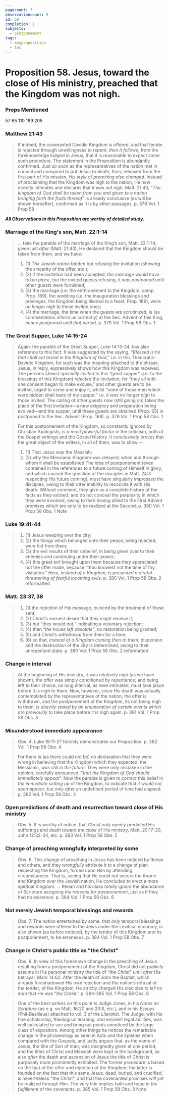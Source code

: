 ```yaml
---
pagecount: 7
observationcount: 9
id: 58
completion: 1
subjects:
  - postponement
tags:
  - keyproposition
  - toc
---
```

# Proposition 58. Jesus, toward the close of His ministry, preached that the Kingdom was not nigh.

### Props Mentioned
57 65 110 169 205
### Matthew 21:43
>If indeed, the covenanted Davidic Kingdom is offered, and that tender is rejected through unwillingness to repent, *then it follows*, from the foreknowledge lodged in Jesus, that it is reasonable to expect some such procedure. The statement in the Proposition is abundantly confirmed. Just *so soon* as the representatives of the nation met in council and conspired to put Jesus to death, *then*, released from the first part of His mission, *His style of preaching also changed*. Instead of proclaiming that the Kingdom was nigh to the nation, He now directly intimates and declares that *it was not nigh*. Matt. 21:43, “*The kingdom of God shall be taken from you and given to a nation bringing forth the fruits thereof*” is already conclusive (as will be shown hereafter), confirmed as it is by other passages.
>p. 379 Vol. 1 Prop 58

***All Observations in this Proposition are worthy of detailed study.***

### Marriage of the King's son, Matt. 22:1-14
>... take the parable of the marriage of the King’s son, Matt. 22:1-14, given just *after* (Matt. 21:43), He declared that the Kingdom should be taken from them, and we have: 
>1. (1) *The Jewish nation* bidden but refusing the invitation (showing the sincerity of the offer, etc.); 
>2. (2) if the invitation had been accepted, *the marriage would have taken place*, but the invited guests refusing, it *was postponed* until other guests were furnished; 
>3. (3) the marriage (i.e. the enthronement to the Kingdom, comp. Prop. 169), the wedding (i.e. the inauguration blessings and privileges, the Kingdom being likened to a feast, Prop. 169), were *no longer nigh* to these invited ones; 
>4. (4) the marriage, the time when the guests are scrutinized, is (as commentators inform us correctly) at the Sec. Advent of this King, *hence postponed until that period*.
> p. 379 Vol. 1 Prop 58 Obs. 1

### The Great Supper, Luke 14:15-24
>Again: the parable of the Great Supper, Luke 14:15-24, has also reference to this fact. It was suggested by the saying, “*Blessed is he that shall eat bread in the Kingdom of God*,” i.e. in this Theocratic-Davidic Kingdom, for such was the meaning attached to the phrase. Jesus, in reply, expressively shows how this Kingdom was received. The persons (Jews) *specially invited* to this “great supper” (i.e. to the blessings of this Kingdom) *rejected* the invitation, for “they all with one consent began to make excuse,” and other guests are to be invited, urged to come and enjoy it, whilst “none of those men which were bidden shall taste of my supper,” i.e. *it was no longer nigh* to those invited. The calling of other guests now (still going on) takes the place of the first invitation—a new exigency and preparation being evolved—and the supper, until these guests are obtained (Prop. 65) is *postponed* to the Sec. Advent (Prop. 169).
>p. 379 Vol. 1 Prop 58 Obs. 1

>For this postponement of the Kingdom, so constantly ignored by Christian Apologists, is *a most powerful factor* in the criticism, both of the Gospel writings and the Gospel History.  It conclusively proves that the great object of the writers, in all of them, was to show -- 
>1. (1) That Jesus was the Messiah; 
>2. (2) why the Messianic Kingdom was delayed; when and through whom it shall be established
>The idea of postponement (even contained in the references to a future coming of Himself in glory, and which caused the question of the disciples in Matt. 24:3 respecting His future coming), must have singularly impressed the disciples, owing to their utter inability to reconcile it with His death. Without comment, they give us a complete history of the facts as they existed, and do not conceal the perplexity in which they were involved, owing to their having allied to the First Advent promises which are only to be realized at the Second.
>p. 380 Vol. 1 Prop 58 Obs. 1 Note
### Luke 19:41-44
>1. (1) Jesus weeping over the city; 
>2. (2) the things which belonged unto their peace, being rejected, were hid from them; 
>3. (3) the evil results of their unbelief, in being given over to their enemies and continuing under their power; 
>4. (4) this great evil brought upon them because they appreciated not the offer made, because “thou knowest not the time of thy visitation.” *Here, instead of a Kingdom, is presented a direful threatening of fearful incoming evils*.
>p. 380 Vol. 1 Prop 58 Obs. 2 reformatted
### Matt. 23:37, 38
>1. (1) the rejection of His message, evinced by the treatment of those sent; 
>2. (2) Christ’s earnest desire that they might receive it; 
>3. (3) but “they would not,” indicating a voluntary rejection; 
>4. (4) then “*the house left desolate*", no restoration being granted; 
>5. (5) and Christ’s *withdrawal* from them for a time; 
>6. (6) so that, *instead of a Kingdom coming then to them*, dispersion and the destruction of the city is determined, owing to their unrepentant state.
>p. 380 Vol. 1 Prop 58 Obs. 2 reformatted
### Change in interval
>At the beginning of His ministry, it was relatively nigh (as we have shown); the offer was simply conditioned by repentance; and being left to their choice, no long interval, as here intimated, must take place before it is nigh to them. Now, however, since His death was actually contemplated by the representatives of the nation, the offer is withdrawn, and the postponement of the Kingdom, its not being nigh to them, *is directly stated by an enumeration of certain events which are previously* to take place before it is nigh again.
>p. 381 Vol. 1  Prop 58 Obs. 3
### Misunderstood immediate appearance
>Obs. 4. Luke 19:11-27 forcibly demonstrates our Proposition.
>p. 382 Vol. 1  Prop 58 Obs. 4

>For there is (as there could not be) no declaration that they were wrong in believing that the Kingdom which they expected, the Messianic, *was still in the future*. They were only mistaken in the opinion, carefully announced, “*that the Kingdom of God should immediately appear*”. Now the parable is given *to correct* this belief in *the immediate setting up* of the Kingdom, to indicate that *it would not soon appear*, but *only after* an undefined period of time had elapsed.
>p. 382 Vol. 1  Prop 58 Obs. 4
### Open predictions of death and resurrection toward close of His ministry
>Obs. 5. It is worthy of notice, that Christ only openly predicted His sufferings and death toward *the close* of His ministry, Matt. 20:17-20, John 12:32-34, etc.
>p. 383 Vol. 1  Prop 58 Obs. 5
### Change of preaching wrongfully interpreted by some
>Obs. 6. This change of preaching in Jesus has been noticed by Renan and others, and they *wrongfully* attribute it to a change of plan respecting the Kingdom, forced upon Him by attending circumstances. That is, seeing that He could not secure the throne and Kingdom over the Jewish nation, He concluded to erect a more spiritual Kingdom.
>...
>Renan and his class *totally ignore* the abundance of Scripture assigning *the reasons for postponement*, just as if they had no existence.
>p. 384 Vol. 1  Prop 58 Obs. 6
### Not merely Jewish temporal blessings and rewards
>Obs. 7. The notion entertained by some, that *only* temporal blessings and rewards were offered to the Jews under the Levitical economy, is also shown (as before noticed), by the tender of this Kingdom and its postponement, to be erroneous.
>p. 384 Vol. 1  Prop 58 Obs. 7
### Change in Christ's public title as "the Christ"
>Obs. 8. In view of this foreknown change in the preaching of Jesus resulting from a postponement of the Kingdom, Christ did not *publicly* assume in His personal ministry the title of “*the Christ*” until *after* His betrayal, Mark 14:62. After the death of John the Baptist, which already foreshadowed His own rejection and the nation’s refusal of the tender, of the Kingdom, He strictly charged His disciples *to tell no man* that He was “*the Christ*.”
>p. 384-385 Vol. 1  Prop 58 Obs. 8

>One of the best writers on this point is Judge Jones, in his *Notes on Scripture* (as e.g. on Matt. 16:20 and 23:8, etc.), and in his *Essays* (Phil-Basilieus) attached to vol. 3 of the *Literalist*. The Judge, with his fine scholarship, theological learning, and eminent legal abilities, was well calculated to see and bring out points unnoticed by the large class of expositors. Among other things he notices the remarkable change in the phraseology as seen in Acts and the Epistles when compared with the Gospels, and justly argues that, as the name of Jesus, the title of Son of man, was designedly given at one period, and the titles of Christ and Messiah were kept in the background, so also *after* the death and ascension of Jesus the title of Christ is purposely more prominently exhibited. The former procedure is based on the fact of the offer and rejection of the Kingdom; the latter is founded on the fact that this same Jesus, dead, buried, and crucified, is nevertheless "the Christ", and that the covenanted promises *will yet* be realized through Him.  The very title implies faith and hope in *the fulfillment* of the covenants.
>p. 385 Vol. 1  Prop 58 Obs. 8 Note